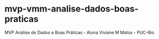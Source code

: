 # mvp-vmm-analise-dados-boas-praticas
MVP Análise de Dados e Boas Práticas - Aluna Viviane M Matos - PUC-Rio
